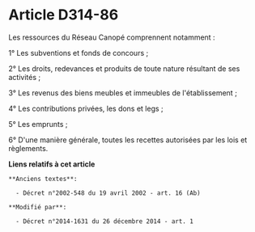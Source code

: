 # Article D314-86

Les ressources du    Réseau Canopé comprennent notamment : 

1° Les subventions et fonds de concours ; 

2° Les droits, redevances et produits de toute nature résultant de ses activités ; 

3° Les revenus des biens meubles et immeubles de l'établissement ; 

4° Les contributions privées, les dons et legs ; 

5° Les emprunts ; 

6° D'une manière générale, toutes les recettes autorisées par les lois et règlements.

**Liens relatifs à cet article**

	**Anciens textes**:

	  - Décret n°2002-548 du 19 avril 2002 - art. 16 (Ab)

	**Modifié par**:

	  - Décret n°2014-1631 du 26 décembre 2014 - art. 1
